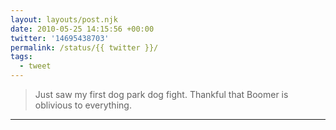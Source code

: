 ```yaml
---
layout: layouts/post.njk
date: 2010-05-25 14:15:56 +00:00
twitter: '14695438703'
permalink: /status/{{ twitter }}/
tags: 
  - tweet
---
```


> Just saw my first dog park dog fight. Thankful that Boomer is oblivious to everything.

---
